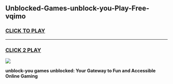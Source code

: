
## Unblocked-Games-unblock-you-Play-Free-vqimo
<h3>
<a href="https://premium76.site?title=unblock-you&ref=21A">CLICK TO PLAY</a></h3>
<hr>

<h3>
<a href="https://premium76.site?title=unblock-you&ref=21A">CLICK 2 PLAY</a>
  
</h3>

<a href="https://premium76.site?title=unblock-you&ref=21A"><img src="https://clearcache.store/games.png"></a>


**unblock-you games unblocked: Your Gateway to Fun and Accessible Online Gaming**
